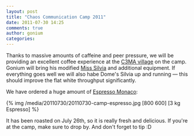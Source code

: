```yaml
---
layout: post
title: "Chaos Communication Camp 2011"
date: 2011-07-30 14:25
comments: true
author: gonium
categories: 
---
```


Thanks to massive amounts of caffeine and peer pressure, we will be
providing an excellent coffee experience at the [C3MA village](http://events.ccc.de/camp/2011/wiki/C3MA) on the
camp. Gonium will bring his modified [Miss Silvia](http://gonium.net/blog/2011/04/14/pid-ftw!/) and additional equipment. If everything goes well we will also habe Dome's Silvia up and running &mdash; this should improve the flat white throughput significantly.

We have ordered a huge amount of [Espresso Monaco](https://www.caffe-fausto.de/Espresso_espresso_monaco_250g.html):

{% img /media/20110730/20110730-camp-espresso.jpg [800 600] [3 kg Espresso] %}

It has been roasted on July 26th, so it is really fresh and delicious.
If you're at the camp, make sure to drop by. And don't forget to tip :D
